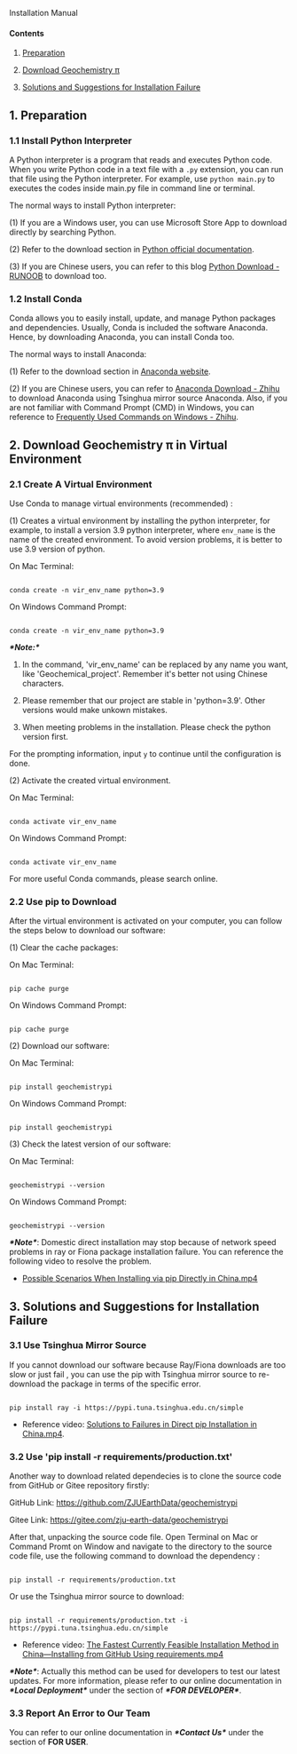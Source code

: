 <p style="text-align: center; font-size: 38px; font-weight: bold;">

Installation Manual

</p>



#### Contents



1. [Preparation](#Preparation)

2. [Download Geochemistry π](#Download-Geichemistry—π)

3. [Solutions and Suggestions for Installation Failure](#Solutions)





## 1. Preparation <a name="Preparation"> </a>



### 1.1 Install Python Interpreter



A Python interpreter is a program that reads and executes Python code. When you write Python code in a text file with a `.py` extension, you can run that file using the Python interpreter. For example, use `python main.py` to executes the codes inside main.py file in command line or terminal.



The normal ways to install Python interpreter:



(1) If you are a Windows user, you can use Microsoft Store App to download directly by searching Python.



(2) Refer to the download section in [Python official documentation](https://www.python.org).



(3) If you are Chinese users, you can refer to this blog [Python Download - RUNOOB](https://www.runoob.com/python/python-install.html) to download too.



### 1.2 Install Conda



Conda allows you to easily install, update, and manage Python packages and dependencies. Usually, Conda is included the software Anaconda. Hence, by downloading Anaconda, you can install Conda too.



The normal ways to install Anaconda:



(1) Refer to the download section in [Anaconda website](https://www.anaconda.com).



(2) If you are Chinese users, you can refer to [Anaconda Download - Zhihu](https://zhuanlan.zhihu.com/p/459601766) to download Anaconda using Tsinghua mirror source Anaconda. Also, if you are not familiar with Command Prompt (CMD) in Windows, you can reference to [Frequently Used Commands on Windows - Zhihu](https://zhuanlan.zhihu.com/p/67513308).





## 2. Download Geochemistry π in Virtual Environment <a name="Download-Geichemistry—π"> </a>



### 2.1 Create A Virtual Environment



Use Conda to manage virtual environments (recommended) :



(1) Creates a virtual environment by installing the python interpreter, for example, to install a version 3.9 python interpreter, where `env_name` is the name of the created environment. To avoid version problems, it is better to use 3.9 version of python.



On Mac Terminal:



```

conda create -n vir_env_name python=3.9

```



On Windows Command Prompt:



```

conda create -n vir_env_name python=3.9

```

***\*Note:\****

1. In the command, 'vir_env_name' can be replaced by any name you want, like 'Geochemical_project'. Remember it's better not using Chinese characters.

2. Please remember that our project are stable in 'python=3.9'. Other versions would make unkown mistakes.

3. When meeting problems in the installation. Please check the python version first.



For the prompting information, input `y` to continue until the configuration is done.



(2) Activate the created virtual environment.



On Mac Terminal:



```

conda activate vir_env_name

```



On Windows Command Prompt:



```

conda activate vir_env_name

```



For more useful Conda commands, please search online.



### 2.2 Use pip to Download



After the virtual environment is activated on your computer, you can follow the steps below to download our software:



(1) Clear the cache packages:



On Mac Terminal:



```

pip cache purge

```



On Windows Command Prompt:



```

pip cache purge

```



(2) Download our software:



On Mac Terminal:



```

pip install geochemistrypi

```



On Windows Command Prompt:



```

pip install geochemistrypi

```



(3) Check the latest version of our software:



On Mac Terminal:



```

geochemistrypi --version

```



On Windows Command Prompt:



```

geochemistrypi --version

```



***\*Note\****: Domestic direct installation may stop because of network speed problems in ray or Fiona package installation failure. You can reference the following video to resolve the problem.



+ [Possible Scenarios When Installing via pip Directly in China.mp4](https://www.bilibili.com/video/BV1Gs4y1d7Cm/?spm_id_from=333.999.0.0&vd_source=350db2ec0e0c3ee7f424928a21e82674)





## 3. Solutions and Suggestions for Installation Failure <a name="Solutions"> </a>



### 3.1 Use Tsinghua Mirror Source



If you cannot download our software because Ray/Fiona downloads are too slow or just fail , you can use the pip with Tsinghua mirror source to re-download the package in terms of the specific error.

```

pip install ray -i https://pypi.tuna.tsinghua.edu.cn/simple

```

+ Reference video: [Solutions to Failures in Direct pip Installation in China.mp4](https://www.bilibili.com/video/BV1zg4y1j7bx/?spm_id_from=333.999.0.0&vd_source=350db2ec0e0c3ee7f424928a21e82674).



### 3.2 Use 'pip install -r requirements/production.txt'



Another way to download related dependecies is to clone the source code from GitHub or Gitee repository firstly:



GitHub Link: https://github.com/ZJUEarthData/geochemistrypi



Gitee Link: https://gitee.com/zju-earth-data/geochemistrypi



After that, unpacking the source code file. Open Terminal on Mac or Command Promt on Window and navigate to the directory to the source code file, use the following command to download the dependency :



```

pip install -r requirements/production.txt

```



Or use the Tsinghua mirror source to download:



```

pip install -r requirements/production.txt -i https://pypi.tuna.tsinghua.edu.cn/simple

```



+ Reference video: [The Fastest Currently Feasible Installation Method in China—Installing from GitHub Using requirements.mp4](https://www.bilibili.com/video/BV1pM411V7iR/?spm_id_from=333.999.0.0&vd_source=350db2ec0e0c3ee7f424928a21e82674)



***\*Note\****: Actually this method can be used for developers to test our latest updates. For more information, please refer to our online documentation in ***\*Local Deployment\**** under the section of ***\*FOR DEVELOPER\****.



### 3.3 Report An Error to Our Team



You can refer to our online documentation in ***\*Contact Us\**** under the section of ****FOR USER****.
